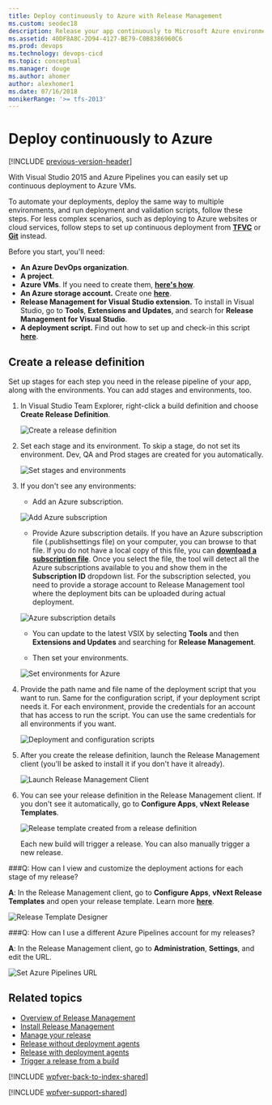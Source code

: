 ```yaml
---
title: Deploy continuously to Azure with Release Management
ms.custom: seodec18
description: Release your app continuously to Microsoft Azure environments with Release Management server/client for Visual Studio 2015 and TFS 2015
ms.assetid: 40DF8A8C-2D94-4127-BE79-C0B8386960C6
ms.prod: devops
ms.technology: devops-cicd
ms.topic: conceptual
ms.manager: douge
ms.author: ahomer
author: alexhomer1
ms.date: 07/16/2018
monikerRange: '>= tfs-2013'
---
```


# Deploy continuously to Azure

[!INCLUDE [previous-version-header](../_shared/previous-version-header.md)]

With Visual Studio 2015 and Azure Pipelines you can easily 
set up continuous deployment to Azure VMs.

To automate your deployments, deploy the same way to multiple environments, 
and run deployment and validation scripts, follow these steps.
For less complex scenarios, such as deploying to Azure websites or cloud services, 
follow steps to set up continuous deployment from 
**[TFVC](http://azure.microsoft.com/documentation/articles/cloud-services-continuous-delivery-use-vso/)** 
or 
**[Git](http://azure.microsoft.com/documentation/articles/cloud-services-continuous-delivery-use-vso-git/)** 
instead.

Before you start, you'll need:

* **An Azure DevOps organization**.
* **A project**.
* **Azure VMs**. If you need to create them, 
  **[here's how](http://azure.microsoft.com/documentation/articles/virtual-machines-windows-tutorial/)**.
* **An Azure storage account.** Create one 
  **[here](http://azure.microsoft.com/documentation/articles/storage-create-storage-account/)**.
* **Release Management for Visual Studio extension.** To install in Visual Studio, 
  go to **Tools**, **Extensions and Updates**, and search for **Release Management for Visual Studio**.
* **A deployment script.**  Find out how to set up and check-in this script 
  **[here](http://go.microsoft.com/fwlink/?LinkId=518666)**.

## Create a release definition

Set up stages for each step you need in the release pipeline of your app, 
along with the environments. You can add stages and environments, too.

1. In Visual Studio Team Explorer, right-click a build definition and 
   choose **Create Release Definition**.

   ![Create a release definition](_img/deploy-continuously-01.png) 

2. Set each stage and its environment. To skip a stage, do not set its environment.
   Dev, QA and Prod stages are created for you automatically.
 
   ![Set stages and environments](_img/deploy-continuously-02.png) 

3. If you don't see any environments:

   * Add an Azure subscription.

   ![Add Azure subscription](_img/deploy-continuously-03.png) 

   * Provide Azure subscription details. If you have an Azure subscription file 
   (.publishsettings file) on your computer, you can browse to that file.
   If you do not have a local copy of this file, you can
   **[download a subscription file](https://manage.windowsazure.com/publishsettings)**.
   Once you select the file, the tool will detect all the Azure subscriptions 
   available to you and show them in the **Subscription ID** dropdown list.
   For the subscription selected, you need to provide a storage account to 
   Release Management tool where the deployment bits can be uploaded during actual deployment.

   ![Azure subscription details](_img/deploy-continuously-04.png)

   * You can update to the latest VSIX by selecting **Tools** and then **Extensions 
   and Updates** and searching for **Release Management**.
    
   * Then set your environments.

   ![Set environments for Azure](_img/deploy-continuously-05.png) 

4. Provide the path name and file name of the deployment script that you want 
   to run. Same for the configuration script, if your deployment script needs it.
   For each environment, provide the credentials for an account that has access 
   to run the script. You can use the same credentials for all environments if you want.

   ![Deployment and configuration scripts](_img/deploy-continuously-06.png) 

5. After you create the release definition, launch the Release Management client 
   (you'll be asked to install it if you don't have it already).

   ![Launch Release Management Client](_img/deploy-continuously-07.png) 

6. You can see your release definition in the Release Management client. If you 
   don't see it automatically, go to **Configure Apps**, **vNext Release Templates**.

   ![Release template created from a release definition](_img/deploy-continuously-08.png)

   Each new build will trigger a release. You can also manually trigger a new release.

###Q: How can I view and customize the deployment actions for each stage of my release?

**A**: In the Release Management client, go to **Configure Apps**, **vNext Release 
Templates** and open your release template.
Learn more **[here](release-without-agents.md)**.

![Release Template Designer](_img/deploy-continuously-09.png)

###Q: How can I use a different Azure Pipelines account for my releases?

**A**: In the Release Management client, go to **Administration**, **Settings**, and edit the URL.

![Set Azure Pipelines URL](_img/deploy-continuously-10.png)

## Related topics

* [Overview of Release Management](release-management-overview.md)
* [Install Release Management](install-release-management.md)
* [Manage your release](manage-your-release.md)
* [Release without deployment agents](release-without-agents.md)
* [Release with deployment agents](release-with-agents.md)
* [Trigger a release from a build](trigger-a-release.md)
 
[!INCLUDE [wpfver-back-to-index-shared](../_shared/wpfver-back-to-index-shared.md)]
 
[!INCLUDE [wpfver-support-shared](../_shared/wpfver-support-shared.md)]
